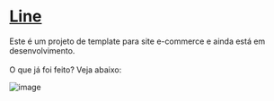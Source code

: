 <a href="#"><h1>Line</h1></a>
<P>Este é um projeto de template para site e-commerce e ainda está em desenvolvimento.<br><br>O que já foi feito? Veja abaixo:</P>

![image](https://user-images.githubusercontent.com/101147431/169920569-70480e85-6199-4e76-8219-6cf2ab5bae7e.png)
